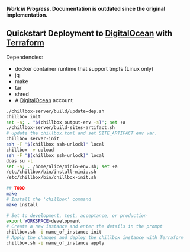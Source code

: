 **_Work in Progress_. Documentation is outdated since the original
implementation.**

## Quickstart Deployment to [DigitalOcean] with [Terraform]

Dependencies:

* docker container runtime that support tmpfs (Linux only)
* jq
* make
* tar
* shred
* A [DigitalOcean] account

```bash
./chillbox-server/build/update-dep.sh
chillbox init
set -a; . "$(chillbox output-env -s)"; set +a
./chillbox-server/build-sites-artifact.sh
# update the chillbox.toml and set SITE_ARTIFACT env var.
chillbox server-init
ssh -F "$(chillbox ssh-unlock)" local
chillbox -v upload
ssh -F "$(chillbox ssh-unlock)" local
doas su -l
set -a; . /home/alice/minio-env.sh; set +a
/etc/chillbox/bin/install-minio.sh
/etc/chillbox/bin/chillbox-init.sh

## TODO
make
# Install the 'chillbox' command
make install

# Set to development, test, acceptance, or production
export WORKSPACE=development
# Create a new instance and enter the details in the prompt
chillbox.sh -i name_of_instance init
# Apply the changes and deploy the chillbox instance with Terraform
chillbox.sh -i name_of_instance apply
```

[DigitalOcean]: https://www.digitalocean.com/
[Terraform]: https://www.terraform.io/
